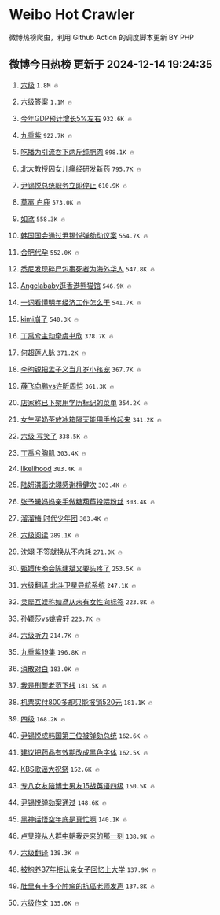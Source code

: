 # Weibo Hot Crawler 



微博热榜爬虫，利用 Github Action 的调度脚本更新 BY PHP 


## 微博今日热榜 更新于 2024-12-14 19:24:35 
1. [六级](https://s.weibo.com/weibo?q=%E5%85%AD%E7%BA%A7&t=31&band_rank=1&Refer=top) `1.8M 🔥` 

1. [六级答案](https://s.weibo.com/weibo?q=%E5%85%AD%E7%BA%A7%E7%AD%94%E6%A1%88&t=31&band_rank=2&Refer=top) `1.1M 🔥` 

1. [今年GDP预计增长5%左右](https://s.weibo.com/weibo?q=%23%E4%BB%8A%E5%B9%B4GDP%E9%A2%84%E8%AE%A1%E5%A2%9E%E9%95%BF5%25%E5%B7%A6%E5%8F%B3%23&t=31&band_rank=3&Refer=top) `932.6K 🔥` 

1. [九重紫](https://s.weibo.com/weibo?q=%E4%B9%9D%E9%87%8D%E7%B4%AB&t=31&band_rank=4&Refer=top) `922.7K 🔥` 

1. [吃播为引流吞下两斤纯肥肉](https://s.weibo.com/weibo?q=%23%E5%90%83%E6%92%AD%E4%B8%BA%E5%BC%95%E6%B5%81%E5%90%9E%E4%B8%8B%E4%B8%A4%E6%96%A4%E7%BA%AF%E8%82%A5%E8%82%89%23&t=31&band_rank=5&Refer=top) `898.1K 🔥` 

1. [北大教授因女儿痛经研发新药](https://s.weibo.com/weibo?q=%23%E5%8C%97%E5%A4%A7%E6%95%99%E6%8E%88%E5%9B%A0%E5%A5%B3%E5%84%BF%E7%97%9B%E7%BB%8F%E7%A0%94%E5%8F%91%E6%96%B0%E8%8D%AF%23&t=31&band_rank=6&Refer=top) `795.7K 🔥` 

1. [尹锡悦总统职务立即停止](https://s.weibo.com/weibo?q=%23%E5%B0%B9%E9%94%A1%E6%82%A6%E6%80%BB%E7%BB%9F%E8%81%8C%E5%8A%A1%E7%AB%8B%E5%8D%B3%E5%81%9C%E6%AD%A2%23&t=31&band_rank=7&Refer=top) `610.9K 🔥` 

1. [莫离 白鹿](https://s.weibo.com/weibo?q=%E8%8E%AB%E7%A6%BB%20%E7%99%BD%E9%B9%BF&t=31&band_rank=8&Refer=top) `573.0K 🔥` 

1. [如鸢](https://s.weibo.com/weibo?q=%23%E5%A6%82%E9%B8%A2%23&t=31&band_rank=9&Refer=top) `558.3K 🔥` 

1. [韩国国会通过尹锡悦弹劾动议案](https://s.weibo.com/weibo?q=%23%E9%9F%A9%E5%9B%BD%E5%9B%BD%E4%BC%9A%E9%80%9A%E8%BF%87%E5%B0%B9%E9%94%A1%E6%82%A6%E5%BC%B9%E5%8A%BE%E5%8A%A8%E8%AE%AE%E6%A1%88%23&t=31&band_rank=10&Refer=top) `554.7K 🔥` 

1. [合肥代孕](https://s.weibo.com/weibo?q=%23%E5%90%88%E8%82%A5%E4%BB%A3%E5%AD%95%23&t=31&band_rank=11&Refer=top) `552.0K 🔥` 

1. [悉尼发现碎尸包裹死者为海外华人](https://s.weibo.com/weibo?q=%23%E6%82%89%E5%B0%BC%E5%8F%91%E7%8E%B0%E7%A2%8E%E5%B0%B8%E5%8C%85%E8%A3%B9%E6%AD%BB%E8%80%85%E4%B8%BA%E6%B5%B7%E5%A4%96%E5%8D%8E%E4%BA%BA%23&t=31&band_rank=12&Refer=top) `547.8K 🔥` 

1. [Angelababy逛香港熊猫馆](https://s.weibo.com/weibo?q=%23Angelababy%E9%80%9B%E9%A6%99%E6%B8%AF%E7%86%8A%E7%8C%AB%E9%A6%86%23&t=31&band_rank=13&Refer=top) `546.9K 🔥` 

1. [一词看懂明年经济工作怎么干](https://s.weibo.com/weibo?q=%23%E4%B8%80%E8%AF%8D%E7%9C%8B%E6%87%82%E6%98%8E%E5%B9%B4%E7%BB%8F%E6%B5%8E%E5%B7%A5%E4%BD%9C%E6%80%8E%E4%B9%88%E5%B9%B2%23&t=31&band_rank=14&Refer=top) `541.7K 🔥` 

1. [kimi崩了](https://s.weibo.com/weibo?q=kimi%E5%B4%A9%E4%BA%86&t=31&band_rank=15&Refer=top) `540.3K 🔥` 

1. [丁禹兮主动牵虞书欣](https://s.weibo.com/weibo?q=%23%E4%B8%81%E7%A6%B9%E5%85%AE%E4%B8%BB%E5%8A%A8%E7%89%B5%E8%99%9E%E4%B9%A6%E6%AC%A3%23&t=31&band_rank=16&Refer=top) `378.7K 🔥` 

1. [何超莲人脉](https://s.weibo.com/weibo?q=%23%E4%BD%95%E8%B6%85%E8%8E%B2%E4%BA%BA%E8%84%89%23&t=31&band_rank=17&Refer=top) `371.2K 🔥` 

1. [李昀锐把孟子义当几岁小孩宠](https://s.weibo.com/weibo?q=%E6%9D%8E%E6%98%80%E9%94%90%E6%8A%8A%E5%AD%9F%E5%AD%90%E4%B9%89%E5%BD%93%E5%87%A0%E5%B2%81%E5%B0%8F%E5%AD%A9%E5%AE%A0&t=31&band_rank=18&Refer=top) `367.7K 🔥` 

1. [薛飞向鹏vs许昕周恺](https://s.weibo.com/weibo?q=%23%E8%96%9B%E9%A3%9E%E5%90%91%E9%B9%8Fvs%E8%AE%B8%E6%98%95%E5%91%A8%E6%81%BA%23&t=31&band_rank=19&Refer=top) `361.3K 🔥` 

1. [店家称已下架用学历标记的菜单](https://s.weibo.com/weibo?q=%23%E5%BA%97%E5%AE%B6%E7%A7%B0%E5%B7%B2%E4%B8%8B%E6%9E%B6%E7%94%A8%E5%AD%A6%E5%8E%86%E6%A0%87%E8%AE%B0%E7%9A%84%E8%8F%9C%E5%8D%95%23&t=31&band_rank=20&Refer=top) `354.2K 🔥` 

1. [女生买奶茶放冰箱隔天能用手拎起来](https://s.weibo.com/weibo?q=%23%E5%A5%B3%E7%94%9F%E4%B9%B0%E5%A5%B6%E8%8C%B6%E6%94%BE%E5%86%B0%E7%AE%B1%E9%9A%94%E5%A4%A9%E8%83%BD%E7%94%A8%E6%89%8B%E6%8B%8E%E8%B5%B7%E6%9D%A5%23&t=31&band_rank=21&Refer=top) `341.2K 🔥` 

1. [六级 写笑了](https://s.weibo.com/weibo?q=%E5%85%AD%E7%BA%A7%20%E5%86%99%E7%AC%91%E4%BA%86&t=31&band_rank=22&Refer=top) `338.5K 🔥` 

1. [丁禹兮胸肌](https://s.weibo.com/weibo?q=%E4%B8%81%E7%A6%B9%E5%85%AE%E8%83%B8%E8%82%8C&t=31&band_rank=23&Refer=top) `303.4K 🔥` 

1. [likelihood](https://s.weibo.com/weibo?q=likelihood&t=31&band_rank=24&Refer=top) `303.4K 🔥` 

1. [陆妍淇画沈翊感谢檀健次](https://s.weibo.com/weibo?q=%E9%99%86%E5%A6%8D%E6%B7%87%E7%94%BB%E6%B2%88%E7%BF%8A%E6%84%9F%E8%B0%A2%E6%AA%80%E5%81%A5%E6%AC%A1&t=31&band_rank=25&Refer=top) `303.4K 🔥` 

1. [张予曦妈妈亲手做糖葫芦投喂粉丝](https://s.weibo.com/weibo?q=%23%E5%BC%A0%E4%BA%88%E6%9B%A6%E5%A6%88%E5%A6%88%E4%BA%B2%E6%89%8B%E5%81%9A%E7%B3%96%E8%91%AB%E8%8A%A6%E6%8A%95%E5%96%82%E7%B2%89%E4%B8%9D%23&t=31&band_rank=26&Refer=top) `303.4K 🔥` 

1. [溜溜梅 时代少年团](https://s.weibo.com/weibo?q=%E6%BA%9C%E6%BA%9C%E6%A2%85%20%E6%97%B6%E4%BB%A3%E5%B0%91%E5%B9%B4%E5%9B%A2&t=31&band_rank=27&Refer=top) `303.4K 🔥` 

1. [六级阅读](https://s.weibo.com/weibo?q=%E5%85%AD%E7%BA%A7%E9%98%85%E8%AF%BB&t=31&band_rank=28&Refer=top) `289.1K 🔥` 

1. [沈翊 不签就换从不内耗](https://s.weibo.com/weibo?q=%E6%B2%88%E7%BF%8A%20%E4%B8%8D%E7%AD%BE%E5%B0%B1%E6%8D%A2%E4%BB%8E%E4%B8%8D%E5%86%85%E8%80%97&t=31&band_rank=29&Refer=top) `271.0K 🔥` 

1. [甄嬛传晚会陈建斌又要头疼了](https://s.weibo.com/weibo?q=%E7%94%84%E5%AC%9B%E4%BC%A0%E6%99%9A%E4%BC%9A%E9%99%88%E5%BB%BA%E6%96%8C%E5%8F%88%E8%A6%81%E5%A4%B4%E7%96%BC%E4%BA%86&t=31&band_rank=30&Refer=top) `253.5K 🔥` 

1. [六级翻译 北斗卫星导航系统](https://s.weibo.com/weibo?q=%E5%85%AD%E7%BA%A7%E7%BF%BB%E8%AF%91%20%E5%8C%97%E6%96%97%E5%8D%AB%E6%98%9F%E5%AF%BC%E8%88%AA%E7%B3%BB%E7%BB%9F&t=31&band_rank=31&Refer=top) `247.1K 🔥` 

1. [灵犀互娱称如鸢从未有女性向标签](https://s.weibo.com/weibo?q=%23%E7%81%B5%E7%8A%80%E4%BA%92%E5%A8%B1%E7%A7%B0%E5%A6%82%E9%B8%A2%E4%BB%8E%E6%9C%AA%E6%9C%89%E5%A5%B3%E6%80%A7%E5%90%91%E6%A0%87%E7%AD%BE%23&t=31&band_rank=32&Refer=top) `223.8K 🔥` 

1. [孙颖莎vs姚睿轩](https://s.weibo.com/weibo?q=%23%E5%AD%99%E9%A2%96%E8%8E%8Evs%E5%A7%9A%E7%9D%BF%E8%BD%A9%23&t=31&band_rank=33&Refer=top) `223.7K 🔥` 

1. [六级听力](https://s.weibo.com/weibo?q=%E5%85%AD%E7%BA%A7%E5%90%AC%E5%8A%9B&t=31&band_rank=34&Refer=top) `214.7K 🔥` 

1. [九重紫19集](https://s.weibo.com/weibo?q=%E4%B9%9D%E9%87%8D%E7%B4%AB19%E9%9B%86&t=31&band_rank=35&Refer=top) `196.8K 🔥` 

1. [消散对白](https://s.weibo.com/weibo?q=%E6%B6%88%E6%95%A3%E5%AF%B9%E7%99%BD&t=31&band_rank=36&Refer=top) `183.0K 🔥` 

1. [我是刑警老范下线](https://s.weibo.com/weibo?q=%E6%88%91%E6%98%AF%E5%88%91%E8%AD%A6%E8%80%81%E8%8C%83%E4%B8%8B%E7%BA%BF&t=31&band_rank=37&Refer=top) `181.5K 🔥` 

1. [机票实付800多却只能报销520元](https://s.weibo.com/weibo?q=%23%E6%9C%BA%E7%A5%A8%E5%AE%9E%E4%BB%98800%E5%A4%9A%E5%8D%B4%E5%8F%AA%E8%83%BD%E6%8A%A5%E9%94%80520%E5%85%83%23&t=31&band_rank=38&Refer=top) `181.1K 🔥` 

1. [四级](https://s.weibo.com/weibo?q=%E5%9B%9B%E7%BA%A7&t=31&band_rank=39&Refer=top) `168.2K 🔥` 

1. [尹锡悦成韩国第三位被弹劾总统](https://s.weibo.com/weibo?q=%23%E5%B0%B9%E9%94%A1%E6%82%A6%E6%88%90%E9%9F%A9%E5%9B%BD%E7%AC%AC%E4%B8%89%E4%BD%8D%E8%A2%AB%E5%BC%B9%E5%8A%BE%E6%80%BB%E7%BB%9F%23&t=31&band_rank=40&Refer=top) `162.6K 🔥` 

1. [建议把药品有效期改成黑色字体](https://s.weibo.com/weibo?q=%23%E5%BB%BA%E8%AE%AE%E6%8A%8A%E8%8D%AF%E5%93%81%E6%9C%89%E6%95%88%E6%9C%9F%E6%94%B9%E6%88%90%E9%BB%91%E8%89%B2%E5%AD%97%E4%BD%93%23&t=31&band_rank=41&Refer=top) `162.5K 🔥` 

1. [KBS歌谣大祝祭](https://s.weibo.com/weibo?q=KBS%E6%AD%8C%E8%B0%A3%E5%A4%A7%E7%A5%9D%E7%A5%AD&t=31&band_rank=42&Refer=top) `152.6K 🔥` 

1. [专八女友陪博士男友15战英语四级](https://s.weibo.com/weibo?q=%23%E4%B8%93%E5%85%AB%E5%A5%B3%E5%8F%8B%E9%99%AA%E5%8D%9A%E5%A3%AB%E7%94%B7%E5%8F%8B15%E6%88%98%E8%8B%B1%E8%AF%AD%E5%9B%9B%E7%BA%A7%23&t=31&band_rank=43&Refer=top) `150.5K 🔥` 

1. [尹锡悦弹劾案通过](https://s.weibo.com/weibo?q=%23%E5%B0%B9%E9%94%A1%E6%82%A6%E5%BC%B9%E5%8A%BE%E6%A1%88%E9%80%9A%E8%BF%87%23&t=31&band_rank=44&Refer=top) `148.6K 🔥` 

1. [黑神话悟空年底是真忙啊](https://s.weibo.com/weibo?q=%E9%BB%91%E7%A5%9E%E8%AF%9D%E6%82%9F%E7%A9%BA%E5%B9%B4%E5%BA%95%E6%98%AF%E7%9C%9F%E5%BF%99%E5%95%8A&t=31&band_rank=45&Refer=top) `140.1K 🔥` 

1. [卢昱晓从人群中朝我走来的那一刻](https://s.weibo.com/weibo?q=%E5%8D%A2%E6%98%B1%E6%99%93%E4%BB%8E%E4%BA%BA%E7%BE%A4%E4%B8%AD%E6%9C%9D%E6%88%91%E8%B5%B0%E6%9D%A5%E7%9A%84%E9%82%A3%E4%B8%80%E5%88%BB&t=31&band_rank=46&Refer=top) `138.9K 🔥` 

1. [六级翻译](https://s.weibo.com/weibo?q=%E5%85%AD%E7%BA%A7%E7%BF%BB%E8%AF%91&t=31&band_rank=47&Refer=top) `138.3K 🔥` 

1. [被抱养37年拒认亲女子回忆上大学](https://s.weibo.com/weibo?q=%23%E8%A2%AB%E6%8A%B1%E5%85%BB37%E5%B9%B4%E6%8B%92%E8%AE%A4%E4%BA%B2%E5%A5%B3%E5%AD%90%E5%9B%9E%E5%BF%86%E4%B8%8A%E5%A4%A7%E5%AD%A6%23&t=31&band_rank=48&Refer=top) `137.9K 🔥` 

1. [肚里有十多个肿瘤的抗癌老师发声](https://s.weibo.com/weibo?q=%23%E8%82%9A%E9%87%8C%E6%9C%89%E5%8D%81%E5%A4%9A%E4%B8%AA%E8%82%BF%E7%98%A4%E7%9A%84%E6%8A%97%E7%99%8C%E8%80%81%E5%B8%88%E5%8F%91%E5%A3%B0%23&t=31&band_rank=49&Refer=top) `137.8K 🔥` 

1. [六级作文](https://s.weibo.com/weibo?q=%E5%85%AD%E7%BA%A7%E4%BD%9C%E6%96%87&t=31&band_rank=50&Refer=top) `135.6K 🔥` 

